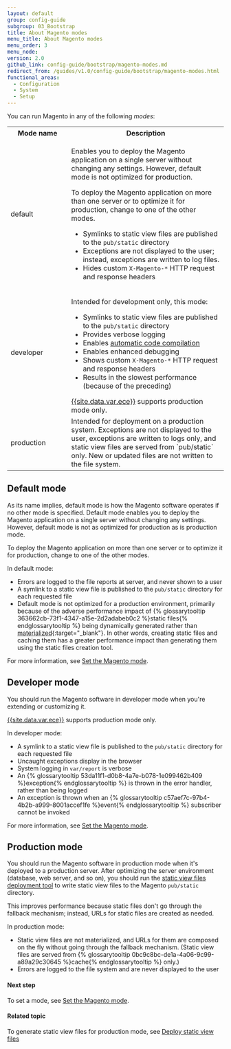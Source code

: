```yaml
---
layout: default
group: config-guide
subgroup: 03_Bootstrap
title: About Magento modes
menu_title: About Magento modes
menu_order: 3
menu_node:
version: 2.0
github_link: config-guide/bootstrap/magento-modes.md
redirect_from: /guides/v1.0/config-guide/bootstrap/magento-modes.html
functional_areas:
  - Configuration
  - System
  - Setup
---
```


You can run Magento in any of the following *modes*:

<table>
	<tbody>
		<tr>
			<th style="width: 125px;">Mode name</th>
			<th>Description</th>
		</tr>
		<tr>
		<td>default</td>
		<td><p>Enables you to deploy the Magento application on a single server without changing any settings. However, default mode is not optimized for production.</p>
			<p>To deploy the Magento application on more than one server or to optimize it for production, change to one of the other modes.</p>
			<ul><li>Symlinks to static view files are published to the <code>pub/static</code> directory</li>
				<li>Exceptions are not displayed to the user; instead, exceptions are written to log files.</li>
				<li>Hides custom <code>X-Magento-&#42;</code> HTTP request and response headers</li></ul>
			</td>
	</tr>
	<tr>
		<td>developer</td>
		<td><p>Intended for development only, this mode:</p>
			<ul><li>Symlinks to static view files are published to the <code>pub/static</code> directory</li>
				<li>Provides verbose logging</li>
				<li>Enables <a href="{{page.baseurl}}config-guide/cli/config-cli-subcommands-compiler.html#config-cli-subcommands-compile-overview">automatic code compilation</a></li>
				<li>Enables enhanced debugging</li>
				<li>Shows custom <code>X-Magento-&#42;</code> HTTP request and response headers</li>
				<li>Results in the slowest performance (because of the preceding)</li></ul>
        <div class="bs-callout bs-callout-info">
        <a href="{{page.baseurl}}cloud/bk-cloud.html">{{site.data.var.ece}}</a> supports production mode only.
        </div>
    </td>
	</tr>
	<tr>
		<td>production</td>
		<td>Intended for deployment on a production system. Exceptions are not displayed to the user, exceptions are written to logs only, and static view files are served from `pub/static` only. New or updated files are not written to the file system. </td>
	</tr>
</tbody>
</table>

## Default mode
As its name implies, default mode is how the Magento software operates if no other mode is specified. Default mode enables you to deploy the Magento application on a single server without changing any settings. However, default mode is not as optimized for production as is production mode.

To deploy the Magento application on more than one server or to optimize it for production, change to one of the other modes.

In default mode:

-   Errors are logged to the file reports at server, and never shown to a user
-   A symlink to a static view file is published to the `pub/static` directory for each requested file
-   Default mode is not optimized for a production environment, primarily because of the adverse performance impact of {% glossarytooltip 363662cb-73f1-4347-a15e-2d2adabeb0c2 %}static files{% endglossarytooltip %} being dynamically generated rather than [materialized](https://en.wikipedia.org/wiki/Materialized_view){:target="\_blank"}. In other words, creating static files and caching them has a greater performance impact than generating them using the static files creation tool.

For more information, see <a href="{{page.baseurl}}config-guide/cli/config-cli-subcommands-mode.html">Set the Magento mode</a>.

## Developer mode
You should run the Magento software in developer mode when you're extending or customizing it.

<div class="bs-callout bs-callout-info">
<a href="{{page.baseurl}}cloud/bk-cloud.html">{{site.data.var.ece}}</a> supports production mode only.
</div>

In developer mode:

-   A symlink to a static view file is published to the `pub/static` directory for each requested file
-   Uncaught exceptions display in the browser
-   System logging in `var/report` is verbose
-   An {% glossarytooltip 53da11f1-d0b8-4a7e-b078-1e099462b409 %}exception{% endglossarytooltip %} is thrown in the error handler, rather than being logged
-   An exception is thrown when an {% glossarytooltip c57aef7c-97b4-4b2b-a999-8001accef1fe %}event{% endglossarytooltip %} subscriber cannot be invoked

For more information, see <a href="{{page.baseurl}}config-guide/cli/config-cli-subcommands-mode.html">Set the Magento mode</a>.

## Production mode
You should run the Magento software in production mode when it's deployed to a production server. After optimizing the server environment (database, web server, and so on), you should run the <a href="{{page.baseurl}}config-guide/cli/config-cli-subcommands-static-view.html">static view files deployment tool</a> to write static view files to the Magento `pub/static` directory.

This improves performance because static files don't go through the fallback mechanism; instead, URLs for static files are created as needed.

In production mode:

-   Static view files are not materialized, and URLs for them are composed on the fly without going through the fallback mechanism. (Static view files are served from {% glossarytooltip 0bc9c8bc-de1a-4a06-9c99-a89a29c30645 %}cache{% endglossarytooltip %} only.)
-   Errors are logged to the file system and are never displayed to the user

#### Next step
To set a mode, see <a href="{{page.baseurl}}config-guide/cli/config-cli-subcommands-mode.html">Set the Magento mode</a>.

#### Related topic
To generate static view files for production mode, see <a href="{{page.baseurl}}config-guide/cli/config-cli-subcommands-static-view.html">Deploy static view files</a>

